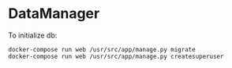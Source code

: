 # DataManager

To initialize db:
```
docker-compose run web /usr/src/app/manage.py migrate
docker-compose run web /usr/src/app/manage.py createsuperuser 
```

